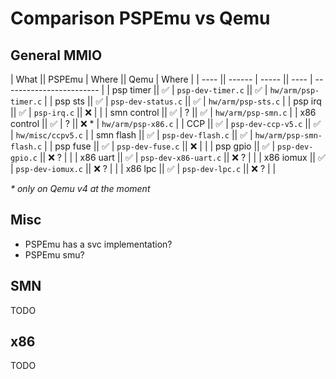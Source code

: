 # Comparison PSPEmu vs Qemu

## General MMIO

| What        || PSPEmu | Where                || Qemu  | Where                    |
| ----        || ------ | -----                || ----  | ------------------------ |
| psp timer   || ✅     | `psp-dev-timer.c`    || ✅    | `hw/arm/psp-timer.c`     |
| psp sts     || ✅     | `psp-dev-status.c`   || ✅    | `hw/arm/psp-sts.c`       |
| psp irq     || ✅     | `psp-irq.c`          || ❌    |                          |
| smn control || ✅     | ?                    || ✅    | `hw/arm/psp-smn.c`       |
| x86 control || ✅     | ?                    || ❌ \* | `hw/arm/psp-x86.c`       |
| CCP         || ✅     | `psp-dev-ccp-v5.c`   || ✅    | `hw/misc/ccpv5.c`        |
| smn flash   || ✅     | `psp-dev-flash.c`    || ✅    | `hw/arm/psp-smn-flash.c` |
| psp fuse    || ✅     | `psp-dev-fuse.c`     || ❌    |                          |
| psp gpio    || ✅     | `psp-dev-gpio.c`     || ❌ ?  |                          |
| x86 uart    || ✅     | `psp-dev-x86-uart.c` || ❌ ?  |                          |
| x86 iomux   || ✅     | `psp-dev-iomux.c`    || ❌ ?  |                          |
| x86 lpc     || ✅     | `psp-dev-lpc.c`      || ❌ ?  |                          |

_* only on Qemu v4 at the moment_

## Misc
 - PSPEmu has a svc implementation?
 - PSPEmu smu?

## SMN
TODO

## x86
TODO
